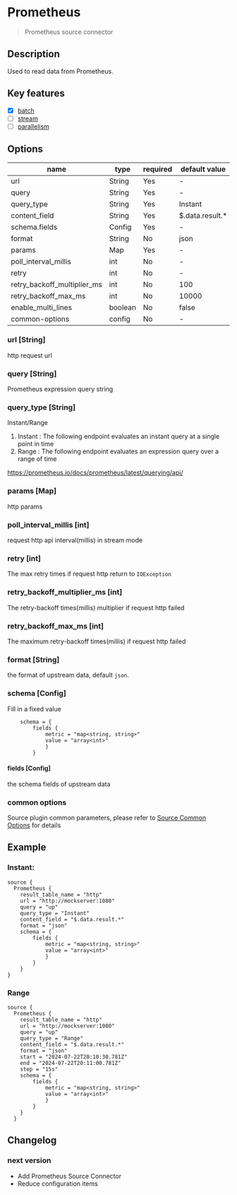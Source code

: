 # Prometheus

> Prometheus source connector

## Description

Used to read data from Prometheus.

## Key features

- [x] [batch](../../concept/connector-v2-features.md)
- [ ] [stream](../../concept/connector-v2-features.md)
- [ ] [parallelism](../../concept/connector-v2-features.md)

## Options

|            name             |  type   | required |  default value  |
|-----------------------------|---------|----------|-----------------|
| url                         | String  | Yes      | -               |
| query                       | String  | Yes      | -               |
| query_type                  | String  | Yes      | Instant         |
| content_field               | String  | Yes      | $.data.result.* |
| schema.fields               | Config  | Yes      | -               |
| format                      | String  | No       | json            |
| params                      | Map     | Yes      | -               |
| poll_interval_millis        | int     | No       | -               |
| retry                       | int     | No       | -               |
| retry_backoff_multiplier_ms | int     | No       | 100             |
| retry_backoff_max_ms        | int     | No       | 10000           |
| enable_multi_lines          | boolean | No       | false           |
| common-options              | config  | No       | -               |

### url [String]

http request url

### query [String]

Prometheus expression query string

### query_type [String]

Instant/Range

1. Instant : The following endpoint evaluates an instant query at a single point in time
2. Range : The following endpoint evaluates an expression query over a range of time

https://prometheus.io/docs/prometheus/latest/querying/api/

### params [Map]

http params

### poll_interval_millis [int]

request http api interval(millis) in stream mode

### retry [int]

The max retry times if request http return to `IOException`

### retry_backoff_multiplier_ms [int]

The retry-backoff times(millis) multiplier if request http failed

### retry_backoff_max_ms [int]

The maximum retry-backoff times(millis) if request http failed

### format [String]

the format of upstream data, default `json`.

### schema [Config]

Fill in a fixed value

```hocon
    schema = {
        fields {
            metric = "map<string, string>"
            value = "array<int>"
            }
        }

```

#### fields [Config]

the schema fields of upstream data

### common options

Source plugin common parameters, please refer to [Source Common Options](common-options.md) for details

## Example

### Instant:

```hocon
source {
  Prometheus {
    result_table_name = "http"
    url = "http://mockserver:1080"
    query = "up"
    query_type = "Instant"
    content_field = "$.data.result.*"
    format = "json"
    schema = {
        fields {
            metric = "map<string, string>"
            value = "array<int>"
            }
        }
    }
}
```

### Range

```hocon
source {
  Prometheus {
    result_table_name = "http"
    url = "http://mockserver:1080"
    query = "up"
    query_type = "Range"
    content_field = "$.data.result.*"
    format = "json"
    start = "2024-07-22T20:10:30.781Z"
    end = "2024-07-22T20:11:00.781Z"
    step = "15s"
    schema = {
        fields {
            metric = "map<string, string>"
            value = "array<int>"
            }
        }
    }
  }
```

## Changelog

### next version

- Add Prometheus Source Connector
- Reduce configuration items


